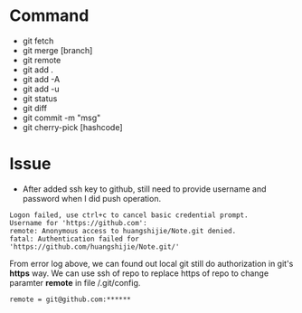 # Command
- git fetch
- git merge [branch]
- git remote
- git add .
- git add -A
- git add -u
- git status
- git diff
- git commit -m "msg"
- git cherry-pick [hashcode]

# Issue
- After added ssh key to github, still need to provide username and password when I did push operation.

```
Logon failed, use ctrl+c to cancel basic credential prompt.
Username for 'https://github.com':
remote: Anonymous access to huangshijie/Note.git denied.
fatal: Authentication failed for 'https://github.com/huangshijie/Note.git/'
```
From error log above, we can found out local git still do authorization in git's  **https** way. 
We can use ssh of repo to replace https of repo to change paramter **remote** in file /.git/config.

```
remote = git@github.com:******
```
